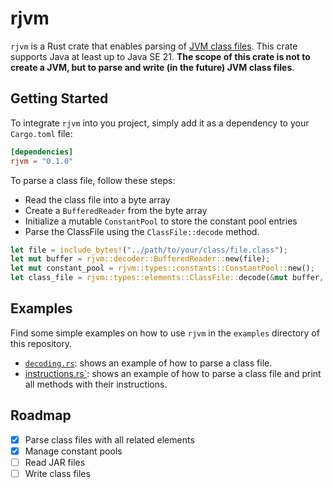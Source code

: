 # rjvm

`rjvm` is a Rust crate that enables parsing of [JVM class files](https://docs.oracle.com/javase/specs/jvms/se21/html/jvms-2.html#jvms-2.1). This crate supports Java at least up to Java SE 21.
**The scope of this crate is not to create a JVM, but to parse and write (in the future) JVM class files**.

## Getting Started

To integrate `rjvm` into you project, simply add it as a dependency to your `Cargo.toml` file:
```toml
[dependencies]
rjvm = "0.1.0"
```

To parse a class file, follow these steps:

- Read the class file into a byte array
- Create a `BufferedReader` from the byte array
- Initialize a mutable `ConstantPool` to store the constant pool entries
- Parse the ClassFile using the `ClassFile::decode` method.

```rust
let file = include_bytes!("../path/to/your/class/file.class");
let mut buffer = rjvm::decoder::BufferedReader::new(file);
let mut constant_pool = rjvm::types::constants::ConstantPool::new();
let class_file = rjvm::types::elements::ClassFile::decode(&mut buffer, &mut constant_pool);
```

## Examples
Find some simple examples on how to use `rjvm` in the `examples` directory of this repository.

- [`decoding.rs`](https://github.com/adiepenbrock/rjvm/blob/main/examples/decoding.rs): shows an example of how to parse a class file.
- [instructions.rs`](https://github.com/adiepenbrock/rjvm/blob/main/examples/instructions.rs): shows an example of how to parse a class file and print all methods with their instructions.

## Roadmap
- [x] Parse class files with all related elements
- [x] Manage constant pools
- [ ] Read JAR files
- [ ] Write class files
